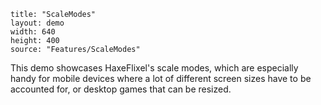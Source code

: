 ```
title: "ScaleModes"
layout: demo
width: 640
height: 400
source: "Features/ScaleModes"
```

This demo showcases HaxeFlixel's scale modes, which are especially handy for mobile devices where a lot of different screen sizes have to be accounted for, or desktop games that can be resized.